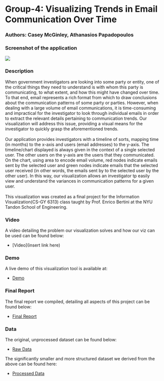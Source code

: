 # Group-4: Visualizing Trends in Email Communication Over Time
### Authors: Casey McGinley, Athanasios Papadopoulos

### Screenshot of the application
![](https://github.com/nyu-cs6313-fall2015/Group-4/blob/master/images/app_scrnshot_20151220.png)

### Description
When government investigators are looking into some party or entity, one of the critical things they need to understand is with whom this party is communicating, to what extent, and how this might have changed over time. To that end, email represents a rich format from which to draw conclusions about the communication patterns of some party or parties. However, when dealing with a large volume of email communications, it is time-consuming and impractical for the investigator to look through individual emails in order to extract the relevant details pertaining to communication trends. Our visualization will address this issue, providing a visual means for the investigator to quickly grasp the aforementioned trends.
<br/><br/>
Our application provides investigators with a timeline of sorts, mapping time (in months) to the x-axis and users (email addresses) to the y-axis. The timeline/chart displayed is always given in the context of a single selected user. The other users on the y-axis are the users that they communicated. On the chart, using area to encode email volume, red nodes indicate emails sent by the selected user and green nodes indicate emails that the selected user received (in other words, the emails sent by to the selected user by the other user). In this way, our visualization allows an investigator tp easily view and understand the variances in communication patterns for a given user.
<br/><br/>
This visualization was created as a final project for the Information Visualization(CS-GY 6313) class taught by Prof. Enrico Bertini at the NYU Tandon School of Engineering.

### Video
A video detailing the problem our visualization solves and how our viz can be used can be found below:
* [Video](insert link here)

### Demo
A live demo of this visualization tool is available at:
* [Demo](http://nyu-cs6313-fall2015.github.io/Group-4/)

### Final Report
The final report we compiled, detailing all aspects of this project can be found below:
* [Final Report](https://docs.google.com/document/d/10lqvxBguJ9NJXVSaD6KxuYbIgZnCyyv5ESR23sZV87w/edit?usp=sharing)

### Data
The original, unprocessed dataset can be found below:
* [Raw Data](https://www.cs.cmu.edu/~./enron/)

The significantly smaller and more structured dataset we derived from the above can be found here:
* [Processed Data](https://github.com/nyu-cs6313-fall2015/Group-4/blob/master/data.json)
